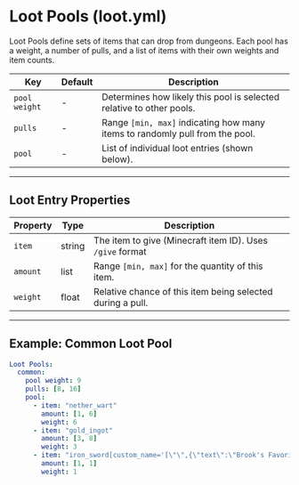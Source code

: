 # Loot Pools (loot.yml)

Loot Pools define sets of items that can drop from dungeons. Each pool has a weight, a number of pulls, and a list of items with their own weights and item counts.

| Key               | Default | Description                                                                  |
|-------------------|---------|------------------------------------------------------------------------------|
| `pool weight`     | -       | Determines how likely this pool is selected relative to other pools.         |
| `pulls`           | -       | Range `[min, max]` indicating how many items to randomly pull from the pool. |
| `pool`            | -       | List of individual loot entries (shown below).                               |

---

## Loot Entry Properties

| Property       | Type        | Description                                                |
|----------------|-------------|------------------------------------------------------------|
| `item`         | string      | The item to give (Minecraft item ID). Uses `/give` format  |
| `amount`       | list        | Range `[min, max]` for the quantity of this item.          |
| `weight`       | float       | Relative chance of this item being selected during a pull. |

---

## Example: Common Loot Pool

```yaml
Loot Pools:
  common:
    pool weight: 9
    pulls: [8, 16]
    pool:
      - item: "nether_wart"
        amount: [1, 6]
        weight: 6
      - item: "gold_ingot"
        amount: [3, 8]
        weight: 3
      - item: "iron_sword[custom_name='[\"\",{\"text\":\"Brook's Favorite Sword\",\"italic\":false}]']"
        amount: [1, 1]
        weight: 1
```